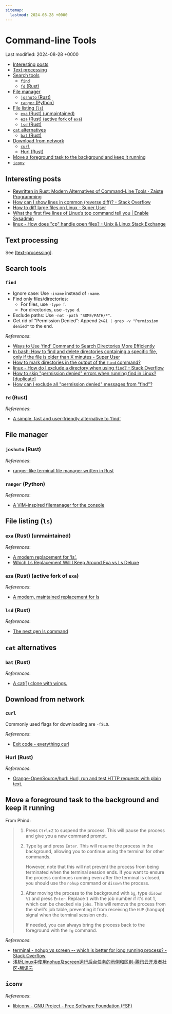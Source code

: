 ```yaml
---
sitemap:
  lastmod: 2024-08-28 +0000
---
```


# Command-line Tools

Last modified: 2024-08-28 +0000

- [Interesting posts](#interesting-posts)
- [Text processing](#text-processing)
- [Search tools](#search-tools)
  - [`find`](#find)
  - [`fd` (Rust)](#fd-rust)
- [File manager](#file-manager)
  - [`joshuto` (Rust)](#joshuto-rust)
  - [`ranger` (Python)](#ranger-python)
- [File listing (`ls`)](#file-listing-ls)
  - [`exa` (Rust) (unmaintained)](#exa-rust-unmaintained)
  - [`eza` (Rust) (active fork of `exa`)](#eza-rust-active-fork-of-exa)
  - [`lsd` (Rust)](#lsd-rust)
- [`cat` alternatives](#cat-alternatives)
  - [`bat` (Rust)](#bat-rust)
- [Download from network](#download-from-network)
  - [`curl`](#curl)
  - [Hurl (Rust)](#hurl-rust)
- [Move a foreground task to the background and keep it running](#move-a-foreground-task-to-the-background-and-keep-it-running)
- [`iconv`](#iconv)

## Interesting posts

- [Rewritten in Rust: Modern Alternatives of Command-Line Tools · Zaiste Programming](https://zaiste.net/posts/shell-commands-rust/)
- [How can I show lines in common (reverse diff)? - Stack Overflow](https://stackoverflow.com/questions/746458/how-can-i-show-lines-in-common-reverse-diff)
- [How to diff large files on Linux - Super User](https://superuser.com/questions/174283/how-to-diff-large-files-on-linux)
- [What the first five lines of Linux’s top command tell you \| Enable Sysadmin](https://www.redhat.com/sysadmin/interpret-top-output)
- [linux - How does "cp" handle open files? - Unix & Linux Stack Exchange](https://unix.stackexchange.com/questions/50466/how-does-cp-handle-open-files)

## Text processing

See [[text-processing]].

## Search tools

### `find`

- Ignore case: Use `-iname` instead of `-name`.
- Find only files/directories:
  - For files, use `-type f`.
  - For directories, use `-type d`.
- Exclude paths: Use `-not -path "SOME/PATH/*"`.
- Get rid of "Permission Denied": Append `2>&1 | grep -v "Permission denied"` to the end.

*References*:

- [Ways to Use ‘find’ Command to Search Directories More Efficiently](https://www.tecmint.com/find-directory-in-linux/)
- [In bash: How to find and delete directories containing a specific file, only if the file is older than X minutes - Super User](https://superuser.com/questions/1499291/in-bash-how-to-find-and-delete-directories-containing-a-specific-file-only-if)
- [How to mark directories in the output of the `find` command?](https://unix.stackexchange.com/questions/652076/how-to-mark-directories-in-the-output-of-the-find-command)
- [linux - How do I exclude a directory when using `find`? - Stack Overflow](https://stackoverflow.com/questions/4210042/how-do-i-exclude-a-directory-when-using-find)
- [How to skip "permission denied" errors when running find in Linux? \[duplicate\]](https://unix.stackexchange.com/questions/42841/how-to-skip-permission-denied-errors-when-running-find-in-linux)
- [How can I exclude all "permission denied" messages from "find"?](https://stackoverflow.com/questions/762348/how-can-i-exclude-all-permission-denied-messages-from-find)

### `fd` (Rust)

*References*:

- [A simple, fast and user-friendly alternative to 'find'](https://github.com/sharkdp/fd)

## File manager

### `joshuto` (Rust)

*References*:

- [ranger-like terminal file manager written in Rust](https://github.com/kamiyaa/joshuto)

### `ranger` (Python)

*References*:

- [A VIM-inspired filemanager for the console](https://github.com/ranger/ranger)

## File listing (`ls`)

### `exa` (Rust) (unmaintained)

*References*:

- [A modern replacement for ‘ls’.](https://github.com/ogham/exa)
- [Which Ls Replacement Will I Keep Around Exa vs Ls Deluxe](https://www.youtube.com/watch?v=PDu1e6S_gWw)

### `eza` (Rust) (active fork of `exa`)

*References*:

- [A modern, maintained replacement for ls](https://github.com/eza-community/eza)

### `lsd` (Rust)

*References*:

- [The next gen ls command](https://github.com/lsd-rs/lsd)

## `cat` alternatives

### `bat` (Rust)

*References*:

- [A cat(1) clone with wings.](https://github.com/sharkdp/bat)

## Download from network

### `curl`

Commonly used flags for downloading are `-fSLO`.

*References*:

- [Exit code - everything curl](https://everything.curl.dev/cmdline/exitcode.html)

### Hurl (Rust)

*References*:

- [Orange-OpenSource/hurl: Hurl, run and test HTTP requests with plain text.](https://github.com/Orange-OpenSource/hurl)

## Move a foreground task to the background and keep it running

From Phind:

> 1. Press `Ctrl`+`Z` to suspend the process. This will pause the process and give you a new command prompt.
> 2. Type `bg` and press `Enter`. This will resume the process in the background, allowing you to continue using the terminal for other commands.
>
>    However, note that this will not prevent the process from being terminated when the terminal session ends. If you want to ensure the process continues running even after the terminal is closed, you should use the `nohup` command or `disown` the process.
>
> 3. After moving the process to the background with `bg`, type `disown %1` and press `Enter`. Replace `1` with the job number if it's not 1, which can be checked via `jobs`. This will remove the process from the shell's job table, preventing it from receiving the `HUP` (hangup) signal when the terminal session ends.
>
>    If needed, you can always bring the process back to the foreground with the `fg` command.

*References*:

- [terminal - nohup vs screen -- which is better for long running process? - Stack Overflow](https://stackoverflow.com/questions/20766300/nohup-vs-screen-which-is-better-for-long-running-process)
- [浅析Linux中使用nohup及screen运行后台任务的示例和区别-腾讯云开发者社区-腾讯云](https://cloud.tencent.com/developer/article/1722221)

## `iconv`

*References*:

- [libiconv - GNU Project - Free Software Foundation (FSF)](https://www.gnu.org/software/libiconv/)

[//begin]: # "Autogenerated link references for markdown compatibility"
[text-processing]: text-processing.md "Text Processing on Linux"
[//end]: # "Autogenerated link references"